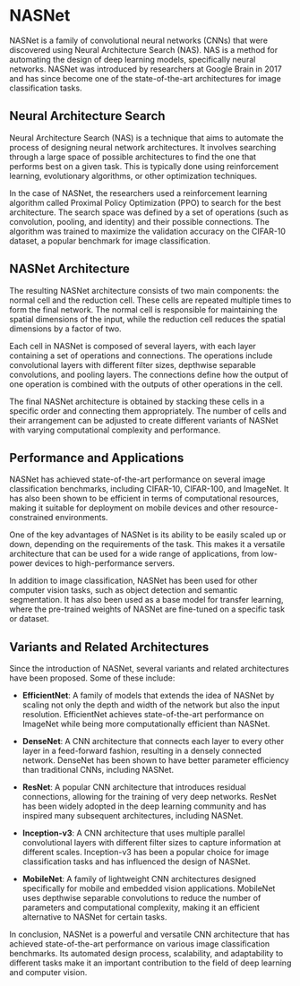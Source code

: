 # NASNet

NASNet is a family of convolutional neural networks (CNNs) that were discovered using Neural Architecture Search (NAS). NAS is a method for automating the design of deep learning models, specifically neural networks. NASNet was introduced by researchers at Google Brain in 2017 and has since become one of the state-of-the-art architectures for image classification tasks.

## Neural Architecture Search

Neural Architecture Search (NAS) is a technique that aims to automate the process of designing neural network architectures. It involves searching through a large space of possible architectures to find the one that performs best on a given task. This is typically done using reinforcement learning, evolutionary algorithms, or other optimization techniques.

In the case of NASNet, the researchers used a reinforcement learning algorithm called Proximal Policy Optimization (PPO) to search for the best architecture. The search space was defined by a set of operations (such as convolution, pooling, and identity) and their possible connections. The algorithm was trained to maximize the validation accuracy on the CIFAR-10 dataset, a popular benchmark for image classification.

## NASNet Architecture

The resulting NASNet architecture consists of two main components: the normal cell and the reduction cell. These cells are repeated multiple times to form the final network. The normal cell is responsible for maintaining the spatial dimensions of the input, while the reduction cell reduces the spatial dimensions by a factor of two.

Each cell in NASNet is composed of several layers, with each layer containing a set of operations and connections. The operations include convolutional layers with different filter sizes, depthwise separable convolutions, and pooling layers. The connections define how the output of one operation is combined with the outputs of other operations in the cell.

The final NASNet architecture is obtained by stacking these cells in a specific order and connecting them appropriately. The number of cells and their arrangement can be adjusted to create different variants of NASNet with varying computational complexity and performance.

## Performance and Applications

NASNet has achieved state-of-the-art performance on several image classification benchmarks, including CIFAR-10, CIFAR-100, and ImageNet. It has also been shown to be efficient in terms of computational resources, making it suitable for deployment on mobile devices and other resource-constrained environments.

One of the key advantages of NASNet is its ability to be easily scaled up or down, depending on the requirements of the task. This makes it a versatile architecture that can be used for a wide range of applications, from low-power devices to high-performance servers.

In addition to image classification, NASNet has been used for other computer vision tasks, such as object detection and semantic segmentation. It has also been used as a base model for transfer learning, where the pre-trained weights of NASNet are fine-tuned on a specific task or dataset.

## Variants and Related Architectures

Since the introduction of NASNet, several variants and related architectures have been proposed. Some of these include:

- **EfficientNet**: A family of models that extends the idea of NASNet by scaling not only the depth and width of the network but also the input resolution. EfficientNet achieves state-of-the-art performance on ImageNet while being more computationally efficient than NASNet.

- **DenseNet**: A CNN architecture that connects each layer to every other layer in a feed-forward fashion, resulting in a densely connected network. DenseNet has been shown to have better parameter efficiency than traditional CNNs, including NASNet.

- **ResNet**: A popular CNN architecture that introduces residual connections, allowing for the training of very deep networks. ResNet has been widely adopted in the deep learning community and has inspired many subsequent architectures, including NASNet.

- **Inception-v3**: A CNN architecture that uses multiple parallel convolutional layers with different filter sizes to capture information at different scales. Inception-v3 has been a popular choice for image classification tasks and has influenced the design of NASNet.

- **MobileNet**: A family of lightweight CNN architectures designed specifically for mobile and embedded vision applications. MobileNet uses depthwise separable convolutions to reduce the number of parameters and computational complexity, making it an efficient alternative to NASNet for certain tasks.

In conclusion, NASNet is a powerful and versatile CNN architecture that has achieved state-of-the-art performance on various image classification benchmarks. Its automated design process, scalability, and adaptability to different tasks make it an important contribution to the field of deep learning and computer vision.
